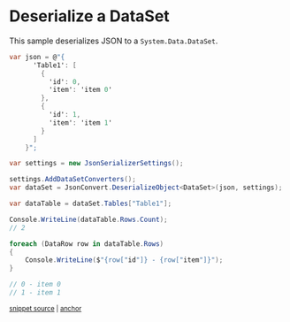 # Deserialize a DataSet

This sample deserializes JSON to a `System.Data.DataSet`.

<!-- snippet: DeserializeDataSet -->
<a id='snippet-deserializedataset'></a>
```cs
var json = @"{
      'Table1': [
        {
          'id': 0,
          'item': 'item 0'
        },
        {
          'id': 1,
          'item': 'item 1'
        }
      ]
    }";

var settings = new JsonSerializerSettings();

settings.AddDataSetConverters();
var dataSet = JsonConvert.DeserializeObject<DataSet>(json, settings);

var dataTable = dataSet.Tables["Table1"];

Console.WriteLine(dataTable.Rows.Count);
// 2

foreach (DataRow row in dataTable.Rows)
{
    Console.WriteLine($"{row["id"]} - {row["item"]}");
}

// 0 - item 0
// 1 - item 1
```
<sup><a href='/src/Tests/Documentation/Samples/Serializer/DeserializeDataSet.cs#L12-L45' title='Snippet source file'>snippet source</a> | <a href='#snippet-deserializedataset' title='Start of snippet'>anchor</a></sup>
<!-- endSnippet -->

